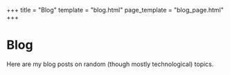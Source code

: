 +++
title = "Blog"
template = "blog.html"
page_template = "blog_page.html"
+++

# Blog

Here are my blog posts on random (though mostly technological) topics.